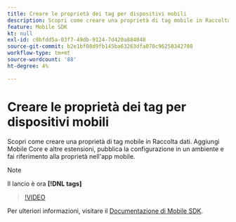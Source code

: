 ```yaml
---
title: Creare le proprietà dei tag per dispositivi mobili
description: Scopri come creare una proprietà di tag mobile in Raccolta dati. Aggiungi Mobile Core e altre estensioni, pubblica la configurazione in un ambiente e fai riferimento alla proprietà nell'app mobile.
feature: Mobile SDK
kt: null
exl-id: c0bfdd5a-03f7-49db-9124-7d420a884048
source-git-commit: b2e1bf08d9fb145ba63263dfa078c96258342708
workflow-type: tm+mt
source-wordcount: '88'
ht-degree: 4%

---
```


# Creare le proprietà dei tag per dispositivi mobili

Scopri come creare una proprietà di tag mobile in Raccolta dati. Aggiungi Mobile Core e altre estensioni, pubblica la configurazione in un ambiente e fai riferimento alla proprietà nell&#39;app mobile.

>[!NOTE]
>
> Il lancio è ora **[!DNL tags]**

>[!VIDEO](https://video.tv.adobe.com/v/26264/?quality=12&learn=on)

Per ulteriori informazioni, visitare il [Documentazione di Mobile SDK](https://developer.adobe.com/client-sdks/documentation/).
